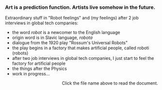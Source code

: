 ### Art is a prediction function. Artists live somehow in the future.
Extraordinary stuff in "Robot feelings" and (my feelings) after 2 job interviews in global tech companies:

- the word $robot$ is a newcomer to the English language
- origin word is in Slavic language, $robota$
- dialogue from the 1920 play "Rossum's Universal Robots"
- the play begins in a factory that makes artificial people, called roboti (robots)
- after two job interviews in global tech companies, I just start to feel the factory for artificial people
- the things after the Physics
- work in progress...

<p align = "right"> Click the file name above to read the document. </p>
